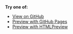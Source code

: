 __Try one of:__  

- [View on GitHub](view3surfaces.html)  
- [Preview with GitHub Pages](https://vovchek.github.io/3DView/view3surfaces.html)  
- [Preview with HTMLPreview](https://htmlpreview.github.io/?https://github.com/Vovchek/3Dview/blob/master/view3surfaces.html)  

